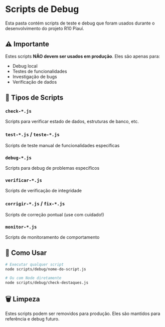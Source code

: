 # Scripts de Debug

Esta pasta contém scripts de teste e debug que foram usados durante o desenvolvimento do projeto R10 Piauí.

## ⚠️ Importante

Estes scripts **NÃO devem ser usados em produção**. Eles são apenas para:
- Debug local
- Testes de funcionalidades
- Investigação de bugs
- Verificação de dados

## 📁 Tipos de Scripts

### `check-*.js`
Scripts para verificar estado de dados, estruturas de banco, etc.

### `test-*.js` / `teste-*.js`
Scripts de teste manual de funcionalidades específicas

### `debug-*.js`
Scripts para debug de problemas específicos

### `verificar-*.js`
Scripts de verificação de integridade

### `corrigir-*.js` / `fix-*.js`
Scripts de correção pontual (use com cuidado!)

### `monitor-*.js`
Scripts de monitoramento de comportamento

## 🚀 Como Usar

```bash
# Executar qualquer script
node scripts/debug/nome-do-script.js

# Ou com Node diretamente
node scripts/debug/check-destaques.js
```

## 🗑️ Limpeza

Estes scripts podem ser removidos para produção. Eles são mantidos para referência e debug futuro.
